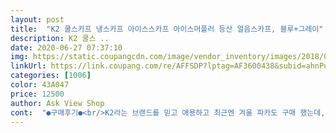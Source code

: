 ```yaml
---
layout: post 
title:  "K2 쿨스카프 냉스카프 아이스스카프 아이스머플러 등산 얼음스카프, 블루+그레이" 
description: K2 쿨스 ..
date: 2020-06-27 07:37:10 
img: https://static.coupangcdn.com/image/vendor_inventory/images/2018/08/07/17/9/6d734040-d755-470f-bacf-34ce5153391c.jpg 
linkUrl: https://link.coupang.com/re/AFFSDP?lptag=AF3600438&subid=ahnPublicAsk&pageKey=115525836&itemId=346142539&vendorItemId=4992747817&traceid=V0-113-1c85a15580d6aed5 
categories: [1006] 
color: 43A047 
price: 12500 
author: Ask View Shop 
cont:  "●구매후기●<br/>K2라는 브랜드를 믿고 애용하고 최근엔 겨울 파카도 구매 했는데, 동남아시아를 가려고 구매한 쿨링 스카프는 사용법대로 물에 넣은 후 사용하려고 꺼냈을 때 스카프에 물이 많아서 살짝 물을 짜려고 했는데 그냥 터져버렸습니다.<br/><br/>괜찮은것같아요 날이더워져서 구매했는데 좋아요<br/>디자인은 너무 예쁘나 목에 두를 때 꼭 에어컨이 동반되어야<br/>부디 사용하실적에 미리미리 넣으시고 꺼내놓으셔야 물기도 빼고 그나마 시원하게 사용하실수 있으실것 같습니다.<br/><br/>제 구실을 한다는점 .<br/>.<br/>회사에서  사용하고 친정 엄마 시어머니 드리려고 구매했는데 돈만 날렸음.<br/>.<br/>목에 두르고 있음 뜨거워져요.<br/>.<br/>물에 10분 냉동실에  삼십분정도 넣어뒀다 목에 두르면 30분?정도는 시원함을  버텨 주는듯.<br/>.<br/><br/>" 
---
```

